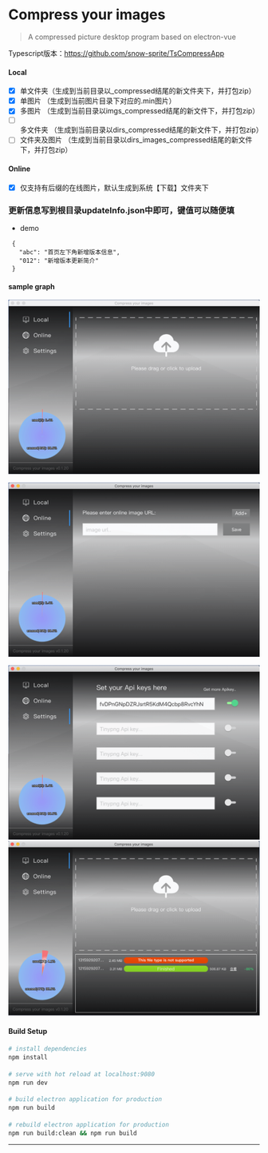 # Compress your images

> A compressed picture desktop program based on electron-vue

Typescript版本：<https://github.com/snow-sprite/TsCompressApp>

#### Local

- [x] 单文件夹（生成到当前目录以_compressed结尾的新文件夹下，并打包zip）
- [x] 单图片 （生成到当前图片目录下对应的.min图片）
- [x] 多图片 （生成到当前目录以imgs_compressed结尾的新文件下，并打包zip）
- [ ] 多文件夹 （生成到当前目录以dirs_compressed结尾的新文件下，并打包zip）
- [ ] 文件夹及图片 （生成到当前目录以dirs_images_compressed结尾的新文件下，并打包zip）

#### Online

- [x] 仅支持有后缀的在线图片，默认生成到系统【下载】文件夹下

### 更新信息写到根目录updateInfo.json中即可，键值可以随便填
 - demo
 ```
  {
    "abc": "首页左下角新增版本信息",
    "012": "新增版本更新简介"
  }
 ```

#### sample graph

![Local](https://raw.githubusercontent.com/snow-sprite/CompressApp/master/demo/Local.min.png)

![Online](https://raw.githubusercontent.com/snow-sprite/CompressApp/master/demo/Online.min.png)

![Settings](https://raw.githubusercontent.com/snow-sprite/CompressApp/master/demo/Settings.min.png)
![Compressed](https://raw.githubusercontent.com/snow-sprite/CompressApp/master/demo/Compressed.min.png)

#### Build Setup

``` bash
# install dependencies
npm install

# serve with hot reload at localhost:9080
npm run dev

# build electron application for production
npm run build

# rebuild electron application for production
npm run build:clean && npm run build

```
---
